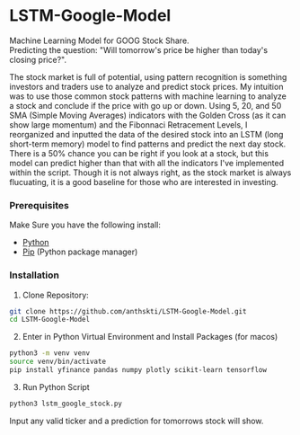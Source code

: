 # LSTM-Google-Model
Machine Learning Model for GOOG Stock Share.\
Predicting the question: "Will tomorrow's price be higher than today's closing price?".

The stock market is full of potential, using pattern recognition is something investors and traders use to analyze and predict stock prices. My intuition was to use those common stock patterns with machine learning to analyze a stock and conclude if the price with go up or down.
Using 5, 20, and 50 SMA (Simple Moving Averages) indicators with the Golden Cross (as it can show large momentum) and the Fibonnaci Retracement Levels, I reorganized and inputted the data of the desired stock into an LSTM (long short-term memory) model to find patterns and predict the next day stock. 
There is a 50% chance you can be right if you look at a stock, but this model can predict higher than that with all the indicators I've implemented within the script. 
Though it is not always right, as the stock market is always flucuating, it is a good baseline for those who are interested in investing.

### Prerequisites
Make Sure you have the following install:
- [Python](https://www.python.org/)
- [Pip](https://pip.pypa.io/en/stable/) (Python package manager)

### Installation 
1. Clone Repository: 
``` bash
git clone https://github.com/anthskti/LSTM-Google-Model.git
cd LSTM-Google-Model
```

2. Enter in Python Virtual Environment and Install Packages (for macos)
``` bash 
python3 -m venv venv
source venv/bin/activate
pip install yfinance pandas numpy plotly scikit-learn tensorflow
```

3. Run Python Script 
``` bash
python3 lstm_google_stock.py
```

Input any valid ticker and a prediction for tomorrows stock will show.
